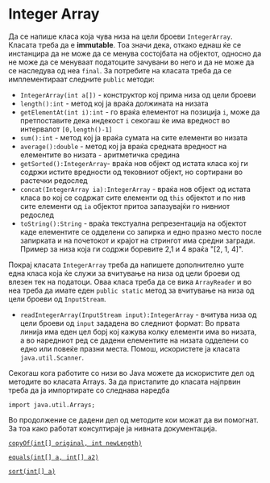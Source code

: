 # Integer Array

<p>Да се напише класа која чува низа на цели броеви <code>IntegerArray</code>. Класата треба да е <strong>immutable</strong>. Тоа значи дека, откако еднаш ќе се инстанцира да не може да се менува состојбата на објектот, односно да не може да се менуваат податоците зачувани во него и да не може да се наследува од неа <code>final</code>.
За потребите на класата треба да се имплементираат следните <code>public</code> методи:</p>

<ul>
<li><code>IntegerArray(int a[])</code> - конструктор кој прима низа од цели броеви</li>
<li><code>length():int</code> - метод кој ја враќа должината на низата</li>
<li><code>getElementAt(int i):int</code> - го враќа елементот на позиција <code>i</code>, може да претпоставите дека индекост <code>i</code> секогаш ќе има вредност во интервалот <code>[0,length()-1]</code></li>
<li><code>sum():int</code> -  метод кој ја враќа сумата на сите елемeнти во низата</li>
<li><code>average():double</code>  - метод кој ја враќа средната вредност на елементите во низата - аритметичка средина</li>
<li><code>getSorted():IntegerArray</code>- враќа нов објект од истата класа кој ги содржи истите вредности од тековниот објект, но сортирани во растечки редослед</li>
<li><code>concat(IntegerArray ia):IntegerArray</code> - враќа нов објект од истата класа во кој се содржат сите елементи од <code>this</code> објектот и по нив сите елементи од <code>ia</code> објектот притоа запазувајќи го нивниот редослед</li>
<li><code>toString():String</code> - враќа текстуална репрезентација на објектот каде елементите се одделени со запиркa и едно празно место после запирката и на почетокот и крајот на стрингот има средни загради. Пример за низа која ги содржи боревите 2,1 и 4 враќа "[2, 1, 4]".</li>
</ul>

<p>Покрај класата <code>IntegerArray</code> треба да напишете дополнително уште една класа која ќе служи за вчитување на низа од цели броеви од влезен тек на податоци. Оваа класа треба да се вика <code>ArrayReader</code> и во неа треба да имате еден <code>public static</code> метод за вчитување на низа од цели броеви од <code>InputStream</code>.</p>

<ul>
<li><code>readIntegerArray(InputStream input):IntegerArray</code> - вчитува низа од цели броеви од <code>input</code> зададена во следниот формат: Во првата линија има еден цел борј кој кажува колку елементи има во низата, а во наредниот ред се дадени елементите на низата одделени со едно или повеќе празни места. Помош, искористете ја класата <code>java.util.Scanner</code>.</li>
</ul>

<p>Секогаш кога работите со низи во Java можете да искористите дел од методите во класата Arrays.
За да пристапите до класата најпрвин треба да ја импортирате со следнава наредба</p>

<pre><code>import java.util.Arrays;
</code></pre>

<p>Во продолжение се дадени дел од методите кои можат да ви помогнат. За тоа како работат консултираје ја нивната документација.</p>

<p><a href="http://docs.oracle.com/javase/7/docs/api/java/util/Arrays.html#copyOf%28int%5B%5D,%20int%29"><code>copyOf(int[] original, int newLength)</code></a></p>

<p><a href="http://docs.oracle.com/javase/7/docs/api/java/util/Arrays.html#equals%28int%5B%5D,%20int%5B%5D%29"><code>equals(int[] a, int[] a2)</code></a></p>

<p><a href="http://docs.oracle.com/javase/7/docs/api/java/util/Arrays.html#sort%28int%5B%5D%29"><code>sort(int[] a)</code></a></p>